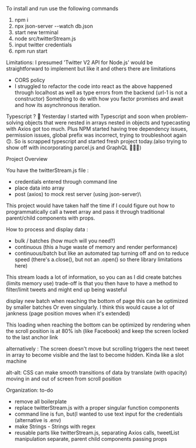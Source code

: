 
To install and run use the following commands
1. npm i
2. npx json-server --watch db.json 
3. start new terminal
4. node src/twitterStream.js 
5. input twitter credentials
6. npm run start 


Limitations:
I presumed 'Twitter V2 API for Node.js' would be straightforward to implement but like it and others there are limitations 
- CORS policy
- I struggled to refactor the code into react as the above happened through localhost as well as type errors from the backend (url-1 is not a constructor)
Something to do with how you factor promises and await  and how its asynchronous iteration.

Typescript ? 🤔
Yesterday I started with Typescript and soon when problem-solving objects that were nested in arrays nested in objects and typecasting with Axios got too much.
Plus NPM started having tree dependency issues, permission issues, global prefix was incorrect, trying to troubleshoot again 🙃. 
So is scrapped typescript and started fresh project today.(also trying to show off with incorporating parcel.js and GraphQL 🤦🏻‍♂️)

Project Overview

You have the twitterStream.js file :

- credentials entered through command line
- place data into array
- post (axios) to mock rest server (using json-server)\

This project would have taken half the time if I could figure out how to programmatically call a tweet array and pass it through traditional parent/child components with props.




How to process and display data :

- bulk / batches (how much will you need?)
- continuous (this a huge waste of memory and render performance) 
- continuous/batch but like an automated tap turning off and on to reduce speed (there's a.close(), but not an .open() so there library limitations here)


This stream loads a lot of information, so you can as I did create batches (limits memory use)
trade-off is that you then have to have a method to filter/limit tweets and might end up being wasteful

display new batch when reaching the bottom of page 
this can be optimized by smaller batches
Or even singularly.
I think this would cause a lot of jankness  (page position moves when it's extended) 

This loading when reaching the bottom can be optimized by rendering when the scroll position is at 80% ish (like Facebook) and keep the screen locked to the last anchor link

alternatively :
The screen doesn't move but scrolling triggers the next tweet in array to become visible and the last to become hidden. 
Kinda like a slot machine

alt-alt:
CSS can make smooth transitions of data by translate (with opacity) moving in and out of screen from scroll position

Organization: 
to-do
- remove all boilerplate
- replace twitterStream.js with a proper singular function components 
- command line is fun, but(I wanted to use text input for the credentials (alternative is .env)
- make Strings - Strings with regex 
- reusable parts like twitterStream.js, separating Axios calls, tweetList manipulation separate, parent child components passing props 


